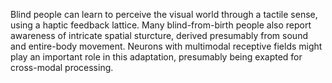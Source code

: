 Blind people can learn to perceive the visual world through a tactile sense, using a haptic feedback lattice. Many blind-from-birth people also report awareness of intricate spatial sturcture, derived presumably from sound and entire-body movement. Neurons with multimodal receptive fields might play an important role in this adaptation, presumably being exapted for cross-modal processing.